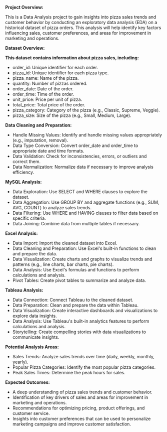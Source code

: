 ****Project Overview:****

This is a Data Analysis project to gain insights into pizza sales trends and customer behavior by conducting an exploratory data analysis (EDA) on a historical dataset of pizza orders. This analysis will help identify key factors influencing sales, customer preferences, and areas for improvement in marketing and operations.

****Dataset Overview:****

**This dataset contains information about pizza sales, including:**

- order_id: Unique identifier for each order.
- pizza_id: Unique identifier for each pizza type.
- pizza_name: Name of the pizza.
- quantity: Number of pizzas ordered.
- order_date: Date of the order.
- order_time: Time of the order.
- unit_price: Price per unit of pizza.
- total_price: Total price of the order.
- pizza_category: Category of the pizza (e.g., Classic, Supreme, Veggie).
- pizza_size: Size of the pizza (e.g., Small, Medium, Large).

**Data Cleaning and Preparation:**

- Handle Missing Values: Identify and handle missing values appropriately (e.g., imputation, removal).
- Data Type Conversion: Convert order_date and order_time to appropriate date and time formats.
- Data Validation: Check for inconsistencies, errors, or outliers and correct them.
- Data Normalization: Normalize data if necessary to improve analysis efficiency.

**MySQL Analysis:**

- Data Exploration: Use SELECT and WHERE clauses to explore the dataset.
- Data Aggregation: Use GROUP BY and aggregate functions (e.g., SUM, AVG, COUNT) to analyze sales trends.
- Data Filtering: Use WHERE and HAVING clauses to filter data based on specific criteria.
- Data Joining: Combine data from multiple tables if necessary.

**Excel Analysis:**

- Data Import: Import the cleaned dataset into Excel.
- Data Cleaning and Preparation: Use Excel's built-in functions to clean and prepare the data.
- Data Visualization: Create charts and graphs to visualize trends and patterns (e.g., line charts, bar charts, pie charts).
- Data Analysis: Use Excel's formulas and functions to perform calculations and analysis.
- Pivot Tables: Create pivot tables to summarize and analyze data.

**Tableau Analysis:**

- Data Connection: Connect Tableau to the cleaned dataset.
- Data Preparation: Clean and prepare the data within Tableau.
- Data Visualization: Create interactive dashboards and visualizations to explore data insights.
- Data Analysis: Use Tableau's built-in analytics features to perform calculations and analysis.
- Storytelling: Create compelling stories with data visualizations to communicate insights.

**Potential Analysis Areas:**

- Sales Trends: Analyze sales trends over time (daily, weekly, monthly, yearly).
- Popular Pizza Categories: Identify the most popular pizza categories.
- Peak Sales Times: Determine the peak hours for sales.

**Expected Outcomes:**

- A deep understanding of pizza sales trends and customer behavior.
- Identification of key drivers of sales and areas for improvement in marketing and operations.
- Recommendations for optimizing pricing, product offerings, and customer service.
- Insights into customer preferences that can be used to personalize marketing campaigns and improve customer satisfaction.
